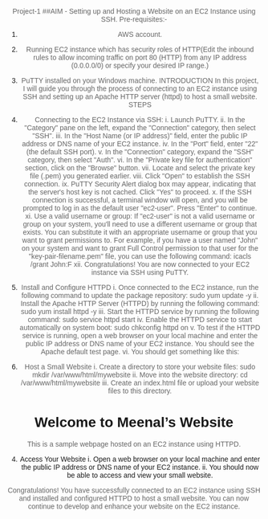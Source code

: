 Project-1 
##AIM - Setting up and Hosting a Website on an EC2 Instance using SSH.
Pre-requisites:-
1.	AWS account.
2.	Running EC2 instance which has security roles of HTTP(Edit the inbound rules to allow incoming traffic on port 80 (HTTP) from any IP address (0.0.0.0/0) or specify your desired IP range.)
3.	PuTTY installed on your Windows machine.
INTRODUCTION 
In this project, I will guide you through the process of connecting to an EC2 instance using SSH and setting up an Apache HTTP server (httpd) to host a small website. 
STEPS
1.	Connecting to the EC2 Instance via SSH:
i.	Launch PuTTY.
ii.	In the "Category" pane on the left, expand the "Connection" category, then select "SSH".
iii.	In the "Host Name (or IP address)" field, enter the public IP address or DNS name of your EC2 instance.
iv.	In the "Port" field, enter "22" (the default SSH port).
v.	In the "Connection" category, expand the "SSH" category, then select "Auth".
vi.	In the "Private key file for authentication" section, click on the "Browse" button.
vii.	Locate and select the private key file (.pem) you generated earlier.
viii.	Click "Open" to establish the SSH connection.
ix.	PuTTY Security Alert dialog box may appear, indicating that the server's host key is not cached. Click "Yes" to proceed.
x.	If the SSH connection is successful, a terminal window will open, and you will be prompted to log in as the default user "ec2-user". Press "Enter" to continue.
xi.	Use a valid username or group: If "ec2-user" is not a valid username or group on your system, you'll need to use a different username or group that exists. You can substitute it with an appropriate username or group that you want to grant permissions to. For example, if you have a user named "John" on your system and want to grant Full Control permission to that user for the "key-pair-filename.pem" file, you can use the following command:
icacls <file> /grant John:F
xii.	Congratulations! You are now connected to your EC2 instance via SSH using PuTTY.

2.	Install and Configure HTTPD
i.	Once connected to the EC2 instance, run the following command to update the package repository:
sudo yum update -y
ii.	Install the Apache HTTP Server (HTTPD) by running the following command:
sudo yum install httpd -y
iii.	Start the HTTPD service by running the following command:
sudo service httpd start
iv.	Enable the HTTPD service to start automatically on system boot:
sudo chkconfig httpd on
v.	To test if the HTTPD service is running, open a web browser on your local machine and enter the public IP address or DNS name of your EC2 instance. You should see the Apache default test page.
vi.	You should get something like this:
 


3.	Host a Small Website
i.	Create a directory to store your website files:
sudo mkdir /var/www/html/mywebsite
ii.	Move into the website directory:
cd /var/www/html/mywebsite
iii.	Create an index.html file or upload your website files to this directory.


<!DOCTYPE html>
<html>
<head>
  <title>My Small Website</title>
  <style>
    body {
      font-family: Arial, sans-serif;
      text-align: center;
    }
    
    h1 {
      color: #333;
    }
    
    p {
      color: #666;
    }
 </style>
</head>
<body>
 <h1>Welcome to Meenal’s Website</h1>
 <p>This is a sample webpage hosted on an EC2 instance using HTTPD.</p>
</body>
</html>

4.	Access Your Website
i.	Open a web browser on your local machine and enter the public IP address or DNS name of your EC2 instance.
ii.	You should now be able to access and view your small website.
 
Congratulations! You have successfully connected to an EC2 instance using SSH and installed and configured HTTPD to host a small website. You can now continue to develop and enhance your website on the EC2 instance.




